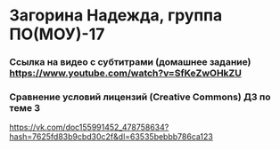 # Загорина Надежда, группа ПО(МОУ)-17


### Ссылка на видео с субтитрами (домашнее задание) https://www.youtube.com/watch?v=SfKeZwOHkZU

### Сравнение условий лицензий (Creative Commons) ДЗ по теме 3
https://vk.com/doc155991452_478758634?hash=7625fd83b9cbd30c2f&dl=63535bebbb786ca123

